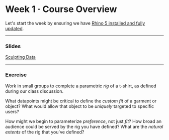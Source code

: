 # Week 1 · Course Overview

Let's start the week by ensuring we have [Rhino 5 installed and fully updated](https://www.rhino3d.com/download).

-----

### Slides

[Sculpting Data](week1-sculpting-data.pdf)

-----

### Exercise

Work in small groups to complete a parametric *rig* of a t-shirt, as defined during our class discussion. 

What datapoints might be critical to define the *custom fit* of a garment or object? What would allow that object to be *uniquely* targeted to specific users? 

How might we begin to parameterize *preference*, not just *fit*? How broad an audience could be served by the rig you have defined? What are the *natural extents* of the rig that you've defined?
